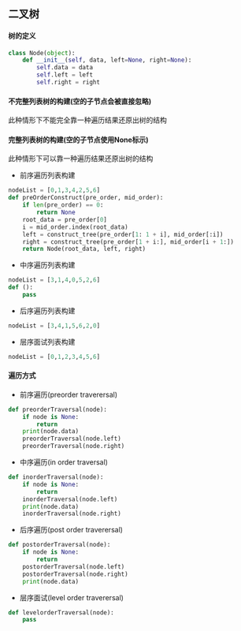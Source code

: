 
## 二叉树

#### 树的定义
```python
class Node(object):
    def __init__(self, data, left=None, right=None):
        self.data = data
        self.left = left
        self.right = right
```

#### 不完整列表树的构建(空的子节点会被直接忽略)
此种情形下不能完全靠一种遍历结果还原出树的结构

#### 完整列表树的构建(空的子节点使用None标示)
此种情形下可以靠一种遍历结果还原出树的结构

* 前序遍历列表构建
```python
nodeList = [0,1,3,4,2,5,6]
def preOrderConstruct(pre_order, mid_order):
    if len(pre_order) == 0:
        return None
    root_data = pre_order[0]
    i = mid_order.index(root_data)
    left = construct_tree(pre_order[1: 1 + i], mid_order[:i])
    right = construct_tree(pre_order[1 + i:], mid_order[i + 1:])
    return Node(root_data, left, right)

```
* 中序遍历列表构建
```python
nodeList = [3,1,4,0,5,2,6]
def ():
    pass
```
* 后序遍历列表构建
```python
nodeList = [3,4,1,5,6,2,0]
```
* 层序面试列表构建
```python
nodeList = [0,1,2,3,4,5,6]
```

#### 遍历方式
* 前序遍历(preorder traverersal)
```python
def preorderTraversal(node):
    if node is None:
        return
    print(node.data)
    preorderTraversal(node.left)
    preorderTraversal(node.right)
```
* 中序遍历(in order traversal)
```python
def inorderTraversal(node):
    if node is None:
        return
    inorderTraversal(node.left)
    print(node.data)
    inorderTraversal(node.right)
```
* 后序遍历(post order traverersal)
```python
def postorderTraversal(node):
    if node is None:
        return
    postorderTraversal(node.left)
    postorderTraversal(node.right)
    print(node.data)
```
* 层序面试(level order traverersal)
```python
def levelorderTraversal(node):
    pass
```





